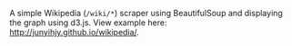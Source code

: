 A simple Wikipedia (```/wiki/*```) scraper using BeautifulSoup and displaying the graph using d3.js.
View example here: http://junyihjy.github.io/wikipedia/.